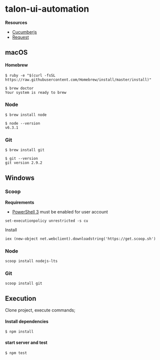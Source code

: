 # talon-ui-automation

**Resources**
- [Cucumberjs](https://github.com/cucumber/cucumber-js)
- [Request](https://github.com/request/request)

## macOS

#### Homebrew
```
$ ruby -e "$(curl -fsSL https://raw.githubusercontent.com/Homebrew/install/master/install)"
```

```
$ brew doctor
Your system is ready to brew
```

### Node
```
$ brew install node
```

```
$ node --version
v6.3.1
```

### Git
```
$ brew install git
```

```
$ git --version
git version 2.9.2
```

## Windows

### Scoop

**Requirements**
- [PowerShell 3](https://www.microsoft.com/en-us/download/details.aspx?id=34595) must be enabled for user account

```
set-executionpolicy unrestricted -s cu
```

Install
```
iex (new-object net.webclient).downloadstring('https://get.scoop.sh')
```

### Node
```
scoop install nodejs-lts
```

### Git
```
scoop install git
```

## Execution

Clone project, execute commands;

#### Install dependencies
````
$ npm install
````

#### start server and test
````
$ npm test
````